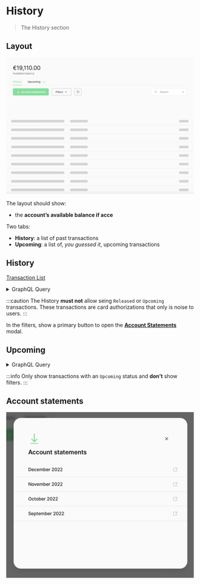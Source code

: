 # History

> The History section

## Layout

![](./images/history/layout.png)

The layout should show:

- the **account’s available balance if acce**

Two tabs:

- **History**: a list of past transactions
- **Upcoming**: a list of, _you guessed it_, upcoming transactions

## History

[Transaction List](./transaction-list)

<details>
<summary>GraphQL Query</summary>

```graphql
query {
  account(accountId: $accountId) {
    transactions(first: $first, after: $after, filters: $filters, orderBy: $orderBy) {
      pageInfo {
        hasNextPage
        endCursor
        startCursor
        hasPreviousPage
      }
      edges {
        node {
          ...TransactionDetails
        }
      }
    }
  }
}
```

</details>

:::caution
The History **must not** allow seing `Released` or `Upcoming` transactions. These transactions are card authorizations that only is noise to users.
:::

In the filters, show a primary button to open the **[Account Statements](#account-statements)** modal.

## Upcoming

<details>
<summary>GraphQL Query</summary>

```graphql
query {
  account(accountId: $accountId) {
    transactions(
      first: $first
      after: $after
      filters: { status: Upcoming }
      orderBy: { field: executionDate, direction: Asc }
    ) {
      pageInfo {
        hasNextPage
        endCursor
        startCursor
        hasPreviousPage
      }
      edges {
        node {
          ...TransactionDetails
        }
      }
    }
  }
}
```

</details>

:::info
Only show transactions with an `Upcoming` status and **don’t** show filters.
:::

## Account statements

![](./images/history/statements.png)
